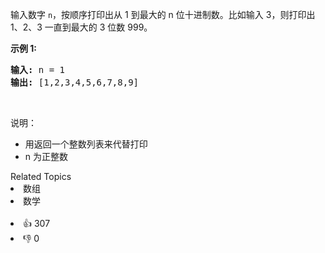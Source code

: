 <p>输入数字 <code>n</code>，按顺序打印出从 1 到最大的 n 位十进制数。比如输入 3，则打印出 1、2、3 一直到最大的 3 位数 999。</p>

<p><strong>示例 1:</strong></p>

<pre><strong>输入:</strong> n = 1
<strong>输出:</strong> [1,2,3,4,5,6,7,8,9]
</pre>

<p>&nbsp;</p>

<p>说明：</p>

<ul> 
 <li>用返回一个整数列表来代替打印</li> 
 <li>n 为正整数</li> 
</ul>

<div><div>Related Topics</div><div><li>数组</li><li>数学</li></div></div><br><div><li>👍 307</li><li>👎 0</li></div>